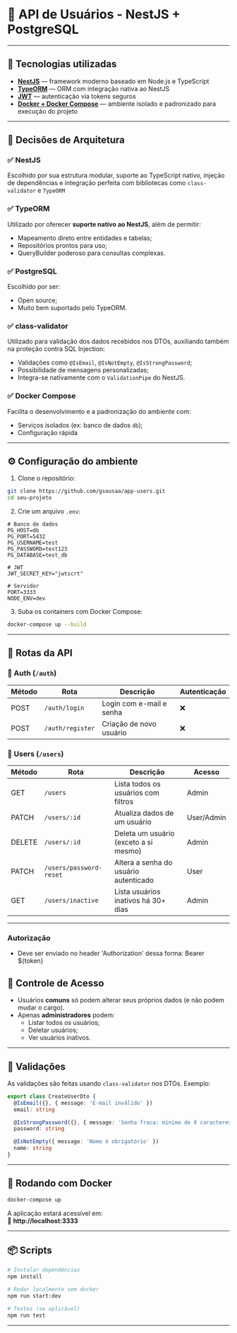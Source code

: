 # 🧠 API de Usuários - NestJS + PostgreSQL

---

## 🚀 Tecnologias utilizadas

- **[NestJS](https://nestjs.com/)** — framework moderno baseado em Node.js e TypeScript
- **[TypeORM](https://typeorm.io/)** — ORM com integração nativa ao NestJS
- **[JWT](https://jwt.io/)** — autenticação via tokens seguros
- **[Docker + Docker Compose](https://docs.docker.com/compose/)** — ambiente isolado e padronizado para execução do projeto

---

## 🧠 Decisões de Arquitetura

### ✅ NestJS
Escolhido por sua estrutura modular, suporte ao TypeScript nativo, injeção de dependências e integração perfeita com bibliotecas como `class-validator` e `TypeORM`

### ✅ TypeORM
Utilizado por oferecer **suporte nativo ao NestJS**, além de permitir:
- Mapeamento direto entre entidades e tabelas;
- Repositórios prontos para uso;
- QueryBuilder poderoso para consultas complexas.

### ✅ PostgreSQL
Escolhido por ser:
- Open source;
- Muito bem suportado pelo TypeORM.

### ✅ class-validator
Utilizado para validação dos dados recebidos nos DTOs, auxiliando também na proteção contra SQL Injection:
- Validações como `@IsEmail`, `@IsNotEmpty`, `@IsStrongPassword`;
- Possibilidade de mensagens personalizadas;
- Integra-se nativamente com o `ValidationPipe` do NestJS.

### ✅ Docker Compose
Facilita o desenvolvimento e a padronização do ambiente com:
- Serviços isolados (ex: banco de dados `db`);
- Configuração rápida

---

## ⚙️ Configuração do ambiente

1. Clone o repositório:

```bash
git clone https://github.com/gsousaa/app-users.git
cd seu-projeto
```

2. Crie um arquivo `.env`:

```env.example
# Banco de dados
PG_HOST=db
PG_PORT=5432
PG_USERNAME=test
PG_PASSWORD=test123
PG_DATABASE=test_db

# JWT
JWT_SECRET_KEY="jwtscrt"

# Servidor
PORT=3333
NODE_ENV=dev
```

3. Suba os containers com Docker Compose:

```bash
docker-compose up --build
```

---

## 📡 Rotas da API

### 🔐 Auth (`/auth`)

| Método | Rota             | Descrição                         | Autenticação |
|--------|------------------|------------------------------------|--------------|
| POST   | `/auth/login`    | Login com e-mail e senha           | ❌           |
| POST   | `/auth/register` | Criação de novo usuário            | ❌           |

### 👤 Users (`/users`)

| Método | Rota                         | Descrição                                    | Acesso |
|--------|------------------------------|----------------------------------------------|--------|
| GET    | `/users`                     | Lista todos os usuários com filtros          | Admin  |
| PATCH  | `/users/:id`                 | Atualiza dados de um usuário                 | User/Admin |
| DELETE | `/users/:id`                 | Deleta um usuário (exceto a si mesmo)        | Admin  |
| PATCH  | `/users/password-reset`      | Altera a senha do usuário autenticado        | User |
| GET    | `/users/inactive`            | Lista usuários inativos há 30+ dias          | Admin  |

---

### Autorização
- Deve ser enviado no header 'Authorization' dessa forma: Bearer ${token}

## 🔐 Controle de Acesso

- Usuários **comuns** só podem alterar seus próprios dados (e não podem mudar o cargo).
- Apenas **administradores** podem:
  - Listar todos os usuários;
  - Deletar usuários;
  - Ver usuários inativos.

---

## 🧪 Validações

As validações são feitas usando `class-validator` nos DTOs. Exemplo:

```ts
export class CreateUserDto {
  @IsEmail({}, { message: 'E-mail inválido' })
  email: string

  @IsStrongPassword({}, { message: 'Senha fraca: mínimo de 8 caracteres com letras, números e símbolos' })
  password: string

  @IsNotEmpty({ message: 'Nome é obrigatório' })
  name: string
}
```

---

## 🐳 Rodando com Docker

```bash
docker-compose up
```

A aplicação estará acessível em:  
📍 **http://localhost:3333**

---

## 📦 Scripts

```bash
# Instalar dependências
npm install

# Rodar localmente sem docker
npm run start:dev

# Testes (se aplicável)
npm run test
```

---
